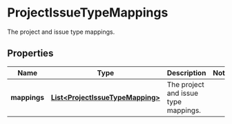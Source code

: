

# ProjectIssueTypeMappings

The project and issue type mappings.

## Properties

Name | Type | Description | Notes
------------ | ------------- | ------------- | -------------
**mappings** | [**List&lt;ProjectIssueTypeMapping&gt;**](ProjectIssueTypeMapping.md) | The project and issue type mappings. | 



